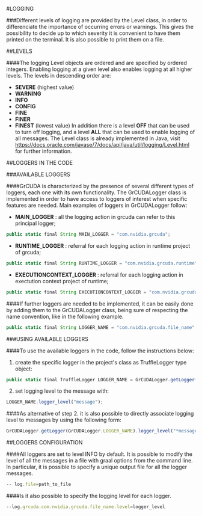 #LOGGING

###Different levels of logging are provided by the Level class, in order to differenciate the importance of occurring errors or warnings. This gives the possibility to decide up to which severity it is convenient to have them printed on the terminal. It is also possible to print them on a file.

##LEVELS

####The logging Level objects are ordered and are specified by ordered integers. Enabling logging at a given level also enables logging at all higher levels.
The levels in descending order are:
- **SEVERE** (highest value)
- **WARNING**
- **INFO**
- **CONFIG**
- **FINE**
- **FINER**
- **FINEST** (lowest value)
In addition there is a level **OFF** that can be used to turn off logging, and a level **ALL** that can be used to enable logging of all messages.
The Level class is already implemented in Java, visit https://docs.oracle.com/javase/7/docs/api/java/util/logging/Level.html for further information.

##LOGGERS IN THE CODE

###AVAILABLE LOGGERS

####GrCUDA is characterized by the presence of several different types of loggers, each one with its own functionality. The GrCUDALogger class is implemented in order to have access to loggers of interest when specific features are needed.
Main examples of loggers in GrCUDALogger follow:
- **MAIN_LOGGER** : all the logging action in grcuda can refer to this principal logger;

```javascript
public static final String MAIN_LOGGER = "com.nvidia.grcuda";
```

- **RUNTIME_LOGGER** : referral for each logging action in runtime project of grcuda;

```javascript
public static final String RUNTIME_LOGGER = "com.nvidia.grcuda.runtime";
```

- **EXECUTIONCONTEXT_LOGGER** : referral for each logging action in exectution context project of runtime;

```javascript
public static final String EXECUTIONCONTEXT_LOGGER = "com.nvidia.grcuda.runtime.executioncontext";
```

####If further loggers are needed to be implemented, it can be easily done by adding them to the GrCUDALogger class, being sure of respecting the name convention, like in the following example.

```javascript
public static final String LOGGER_NAME = "com.nvidia.grcuda.file_name";
```

###USING AVAILABLE LOGGERS

####To use the available loggers in the code, follow the instructions below:
1. create the specific logger in the project's class as TruffleLogger type object:

```javascript
public static final TruffleLogger LOGGER_NAME = GrCUDALogger.getLogger(GrCUDALogger.LOGGER_NAME);
```
2. set logging level to the message with:

```javascript
LOGGER_NAME.logger_level("message");
```

####As alternative of step 2. it is also possible to directly associate logging level to messages by using the following form:

```javascript
GrCUDALogger.getLogger(GrCUDALogger.LOGGER_NAME).logger_level("*message*");
```

##LOGGERS CONFIGURATION

####All loggers are set to level INFO by default.
It is possible to modify the level of all the messages in a file with graal options from the command line.
In particular, it is possible to specify a unique output file for all the logger messages.

```javascript
-- log.file=path_to_file
```

####Is it also possible to specify the logging level for each logger.

```javascript
--log.grcuda.com.nvidia.grcuda.file_name.level=logger_level
```

